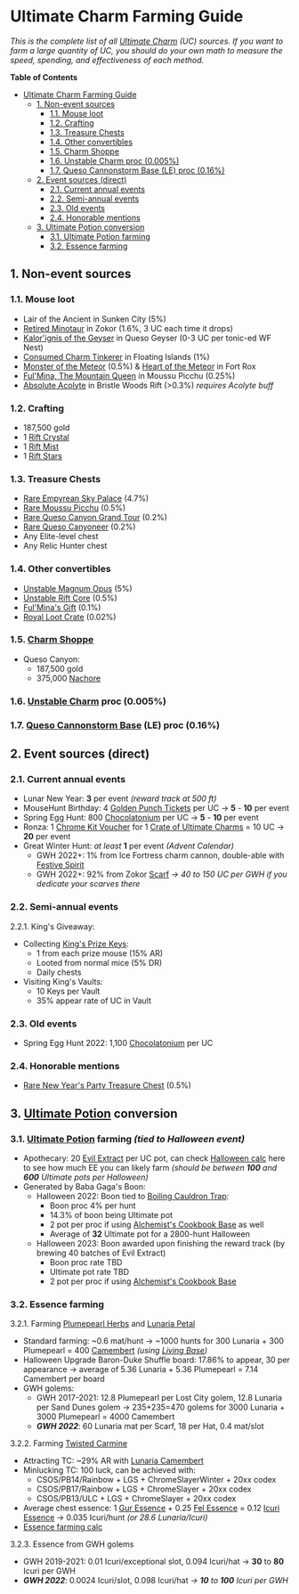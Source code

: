 # Ultimate Charm Farming Guide

*This is the complete list of all [Ultimate Charm](https://www.mousehuntgame.com/item.php?item_type=ultimate_trinket) (UC) sources. If you want to farm a large quantity of UC, you should do your own math to measure the speed, spending, and effectiveness of each method.*

**Table of Contents**
- [Ultimate Charm Farming Guide](#ultimate-charm-farming-guide)
  - [1. Non-event sources](#1-non-event-sources)
    - [1.1. Mouse loot](#11-mouse-loot)
    - [1.2. Crafting](#12-crafting)
    - [1.3. Treasure Chests](#13-treasure-chests)
    - [1.4. Other convertibles](#14-other-convertibles)
    - [1.5. Charm Shoppe](#15-charm-shoppe)
    - [1.6. Unstable Charm proc (0.005%)](#16-unstable-charm-proc-0005)
    - [1.7. Queso Cannonstorm Base (LE) proc (0.16%)](#17-queso-cannonstorm-base-le-proc-016)
  - [2. Event sources (direct)](#2-event-sources-direct)
    - [2.1. Current annual events](#21-current-annual-events)
    - [2.2. Semi-annual events](#22-semi-annual-events)
    - [2.3. Old events](#23-old-events)
    - [2.4. Honorable mentions](#24-honorable-mentions)
  - [3. Ultimate Potion conversion](#3-ultimate-potion-conversion)
    - [3.1. Ultimate Potion farming](#31-ultimate-potion-farming)
    - [3.2. Essence farming](#32-essence-farming)

## 1. Non-event sources

### 1.1. Mouse loot
- Lair of the Ancient in Sunken City (5%)
- [Retired Minotaur](https://www.mousehuntgame.com/adversaries.php?mouse=retired_minotaur) in Zokor (1.6%, 3 UC each time it drops)
- [Kalor'ignis of the Geyser](https://www.mousehuntgame.com/adversaries.php?mouse=geyser_eruption_dragon_wildfire) in Queso Geyser (0-3 UC per tonic-ed WF Nest)
- [Consumed Charm Tinkerer](https://www.mousehuntgame.com/adversaries.php?mouse=empyrean_charm_hoarder) in Floating Islands (1%)
- [Monster of the Meteor](https://www.mousehuntgame.com/adversaries.php?mouse=monster_of_the_meteor) (0.5%) & [Heart of the Meteor](https://www.mousehuntgame.com/adversaries.php?mouse=heart_of_the_meteor) in Fort Rox
- [Ful'Mina, The Mountain Queen](https://www.mousehuntgame.com/adversaries.php?mouse=ful_mina_mountain_queen) in Moussu Picchu (0.25%)
- [Absolute Acolyte](https://www.mousehuntgame.com/adversaries.php?mouse=rift_acolyte) in Bristle Woods Rift (>0.3%) *requires Acolyte buff*

### 1.2. Crafting
- 187,500 gold
- 1 [Rift Crystal](https://www.mousehuntgame.com/item.php?item_type=rift_crystal_crafting_item)
- 1 [Rift Mist](https://www.mousehuntgame.com/item.php?item_type=rift_mist_crafting_item)
- 1 [Rift Stars](https://www.mousehuntgame.com/item.php?item_type=rift_stars_crafting_item)

### 1.3. Treasure Chests
- [Rare Empyrean Sky Palace](https://www.mousehuntgame.com/item.php?item_type=rare_sky_palace_treasure_chest_convertible) (4.7%)
- [Rare Moussu Picchu](https://www.mousehuntgame.com/item.php?item_type=rare_moussu_picchu_treasure_chest_convertible) (0.5%)
- [Rare Queso Canyon Grand Tour](https://www.mousehuntgame.com/item.php?item_type=rare_queso_canyon_tour_treasure_chest_convertible) (0.2%)
- [Rare Queso Canyoneer](https://www.mousehuntgame.com/item.php?item_type=rare_queso_canyoneer_treasure_chest_convertible) (0.2%)
- Any Elite-level chest
- Any Relic Hunter chest

### 1.4. Other convertibles
- [Unstable Magnum Opus](https://www.mousehuntgame.com/item.php?item_type=unstable_magnum_opus_convertible) (5%)
- [Unstable Rift Core](https://www.mousehuntgame.com/item.php?item_type=unstable_core_convertible) (0.5%)
- [Ful'Mina's Gift](https://www.mousehuntgame.com/item.php?item_type=fulminas_gift_convertible) (0.1%)
- [Royal Loot Crate](https://www.mousehuntgame.com/item.php?item_type=kings_credit_loot_crate_convertible) (0.02%)

### 1.5. [Charm Shoppe](https://www.mousehuntgame.com/shops.php?tab=charm_shoppe)
- Queso Canyon:
  - 187,500 gold
  - 375,000 [Nachore](https://www.mousehuntgame.com/item.php?item_type=nachore_stat_item)

### 1.6. [Unstable Charm](https://www.mousehuntgame.com/item.php?item_type=unstable_trinket) proc (0.005%)

### 1.7. [Queso Cannonstorm Base](https://www.mousehuntgame.com/item.php?item_type=queso_cannonstorm_base) (LE) proc (0.16%)

## 2. Event sources (direct)

### 2.1. Current annual events
- Lunar New Year: **3** per event *(reward track at 500 ft)*
- MouseHunt Birthday: 4 [Golden Punch Tickets](https://www.mousehuntgame.com/item.php?item_type=birthday_factory_golden_ticket_stat_item) per UC -> **5** - **10** per event
- Spring Egg Hunt: 800 [Chocolatonium](https://www.mousehuntgame.com/item.php?item_type=chocolatium_stat_item) per UC -> **5** - **10** per event
- Ronza: 1 [Chrome Kit Voucher](https://www.mousehuntgame.com/item.php?item_type=chrome_bucket_ronza_2019_stat_item) for 1 [Crate of Ultimate Charms](https://www.mousehuntgame.com/item.php?item_type=ultimate_crate_convertible) = 10 UC -> **20** per event
- Great Winter Hunt: *at least* **1** per event *(Advent Calendar)*
  - GWH 2022+: 1% from Ice Fortress charm cannon, double-able with [Festive Spirit](https://www.mousehuntgame.com/item.php?item_type=festive_spirit_stat_item)
  - GWH 2022+: 92% from Zokor [Scarf](https://www.mousehuntgame.com/item.php?item_type=golden_scarf_stat_item) *-> 40 to 150 UC per GWH if you dedicate your scarves there*

### 2.2. Semi-annual events
2.2.1. King's Giveaway:
- Collecting [King's Prize Keys](https://www.mousehuntgame.com/item.php?item_type=kings_prize_key_stat_item):
  - 1 from each prize mouse (15% AR)
  - Looted from normal mice (5% DR)
  - Daily chests
- Visiting King's Vaults:
  - 10 Keys per Vault
  - 35% appear rate of UC in Vault

### 2.3. Old events
- Spring Egg Hunt 2022: 1,100 [Chocolatonium](https://www.mousehuntgame.com/item.php?item_type=chocolatium_stat_item) per UC

### 2.4. Honorable mentions
- [Rare New Year's Party Treasure Chest](https://www.mousehuntgame.com/item.php?item_type=rare_new_years_chest_convertible) (0.5%)

## 3. [Ultimate Potion](https://www.mousehuntgame.com/item.php?item_type=ultimate_potion) conversion

### 3.1. [Ultimate Potion](https://www.mousehuntgame.com/item.php?item_type=ultimate_potion) farming *(tied to Halloween event)*
- Apothecary: 20 [Evil Extract](https://www.mousehuntgame.com/item.php?item_type=halloween_extract_stat_item) per UC pot, can check [Halloween calc](https://bit.ly/MH_UC_Hween_calc) here to see how much EE you can likely farm *(should be between **100** and **600** Ultimate pots per Halloween)*
- Generated by Baba Gaga's Boon:
  - Halloween 2022: Boon tied to [Boiling Cauldron Trap](https://www.mousehuntgame.com/item.php?item_type=boiling_cauldron_weapon):
    - Boon proc 4% per hunt
    - 14.3% of boon being Ultimate pot
    - 2 pot per proc if using [Alchemist's Cookbook Base](https://www.mousehuntgame.com/item.php?item_type=alchemists_cookbook_base) as well
    - Average of **32** Ultimate pot for a 2800-hunt Halloween
  - Halloween 2023: Boon awarded upon finishing the reward track (by brewing 40 batches of Evil Extract)
    - Boon proc rate TBD
    - Ultimate pot rate TBD
    - 2 pot per proc if using [Alchemist's Cookbook Base](https://www.mousehuntgame.com/item.php?item_type=alchemists_cookbook_base)

### 3.2. Essence farming
3.2.1. Farming [Plumepearl Herbs](https://www.mousehuntgame.com/item.php?item_type=plumepearl_herbs_crafting_item) and [Lunaria Petal](https://www.mousehuntgame.com/item.php?item_type=lunaria_petal_crafting_item)
- Standard farming: ~0.6 mat/hunt -> ~1000 hunts for 300 Lunaria + 300 Plumepearl = 400 [Camembert](https://www.mousehuntgame.com/item.php?item_type=lunaria_camembert_cheese) *(using [Living Base](https://www.mousehuntgame.com/item.php?item_type=living_base))*
- Halloween Upgrade Baron-Duke Shuffle board: 17.86% to appear, 30 per appearance -> average of 5.36 Lunaria + 5.36 Plumepearl = 7.14 Camembert per board
- GWH golems:
  - GWH 2017-2021: 12.8 Plumepearl per Lost City golem, 12.8 Lunaria per Sand Dunes golem -> 235+235=470 golems for 3000 Lunaria + 3000 Plumepearl = 4000 Camembert
  - ***GWH 2022***: 60 Lunaria mat per Scarf, 18 per Hat, 0.4 mat/slot

3.2.2. Farming [Twisted Carmine](https://www.mousehuntgame.com/adversaries.php?mouse=twisted_carmine)
- Attracting TC: ~29% AR with [Lunaria Camembert](https://www.mousehuntgame.com/item.php?item_type=lunaria_camembert_cheese)
- Minlucking TC: 100 luck, can be achieved with:
  - CSOS/PB14/Rainbow + LGS + ChromeSlayerWinter + 20xx codex
  - CSOS/PB17/Rainbow + LGS + ChromeSlayer + 20xx codex
  - CSOS/PB13/ULC + LGS + ChromeSlayer + 20xx codex
- Average chest essence: 1 [Gur Essence](https://www.mousehuntgame.com/item.php?item_type=essence_g_crafting_item) + 0.25 [Fel Essence](https://www.mousehuntgame.com/item.php?item_type=essence_f_crafting_item) = 0.12 [Icuri Essence](https://www.mousehuntgame.com/item.php?item_type=essence_i_crafting_item) -> 0.035 Icuri/hunt *(or 28.6 Lunaria/Icuri)*
- [Essence farming calc](https://bit.ly/MH_Essence_calc)

3.2.3. Essence from GWH golems
- GWH 2019-2021: 0.01 Icuri/exceptional slot, 0.094 Icuri/hat -> **30** to **80** Icuri per GWH
- ***GWH 2022***: 0.0024 Icuri/slot, 0.098 Icuri/hat *-> **10** to **100** Icuri per GWH*